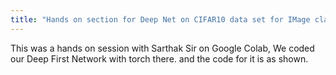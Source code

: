 ```yaml
---
title: "Hands on section for Deep Net on CIFAR10 data set for IMage classification on Google Collab and also Fine tuning a network for CIFAR 100 Network."
---
```


This was a hands on session with Sarthak Sir on Google Colab, We coded our Deep First Network with torch there. and the code for it is as shown.
